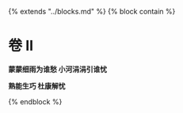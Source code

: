 {%  extends "../blocks.md"  %}
{%  block contain  %}
# 卷 II
**蒙蒙细雨为谁愁 小河涓涓引谁忧**

**熟能生巧 杜康解忧**

{%  endblock  %}

